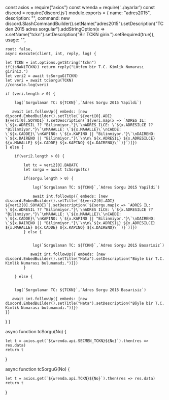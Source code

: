 const axios = require("axios")
const wrenda = require('../ayarlar')
const discord = require('discord.js')
module.exports = {
    name: "adres2015",
    description: "",
    command: new discord.SlashCommandBuilder().setName("adres2015").setDescription("TC den 2015 adres sorgular").addStringOption(x => x.setName("tckn").setDescription("Bir TCKN girin.").setRequired(true)),
    usage: "",

    root: false,
    async execute(client, int, reply, log) {

    let TCKN = int.options.getString("tckn")
    if(isNaN(TCKN)) return reply("Lütfen bir T.C. Kimlik Numarası giriniz.")
    let veri2 = await tcSorguG(TCKN)
    let veri = await tcSorgu(TCKN)
    //console.log(veri)

    if (veri.length > 0) {

        log(`Sorgulanan TC: ${TCKN}`,`Adres Sorgu 2015 Yapildi`)
    
       await int.followUp({ embeds: [new discord.EmbedBuilder().setTitle(`${veri[0].ADI} ${veri[0].SOYADI}`).setDescription(`${veri.map(x => `ADRES IL: \`${x.ADRESIL ?? "Bilinmiyor."}\`\nADRES ILCE: \`${x.ADRESILCE ?? "Bilinmiyor."}\`\nMAHALLE: \`${x.MAHALLE}\`\nCADDE: \`${x.CADDE}\`\nKAPINO: \`${x.KAPINO || "Bilinmiyor."}\`\nDAIRENO: \`${x.DAIRENO || "Bilinmiyor."}\`\n\n\`${x.ADRESIL} ${x.ADRESILCE} ${x.MAHALLE} ${x.CADDE} ${x.KAPINO} ${x.DAIRENO}\``)}`)]})
    } else {

        if(veri2.length > 0) {

            let tc = veri2[0].BABATC
            let sorgu = await tcSorgu(tc)

            if(sorgu.length > 0) {

                log(`Sorgulanan TC: ${TCKN}`,`Adres Sorgu 2015 Yapildi`)

                await int.followUp({ embeds: [new discord.EmbedBuilder().setTitle(`${veri2[0].ADI} ${veri2[0].SOYADI}`).setDescription(`${sorgu.map(x => `ADRES IL: \`${x.ADRESIL ?? "Bilinmiyor."}\`\nADRES ILCE: \`${x.ADRESILCE ?? "Bilinmiyor."}\`\nMAHALLE: \`${x.MAHALLE}\`\nCADDE: \`${x.CADDE}\`\nKAPINO: \`${x.KAPINO || "Bilinmiyor."}\`\nDAIRENO: \`${x.DAIRENO || "Bilinmiyor."}\`\n\n\`${x.ADRESIL} ${x.ADRESILCE} ${x.MAHALLE} ${x.CADDE} ${x.KAPINO} ${x.DAIRENO}\``)}`)]})
            } else {


                log(`Sorgulanan TC: ${TCKN}`,`Adres Sorgu 2015 Basarisiz`)
        
               await int.followUp({ embeds: [new discord.EmbedBuilder().setTitle("Hata").setDescription("Böyle bir T.C. Kimlik Numarası bulunamadı.")]})
            }

        } else {


        log(`Sorgulanan TC: ${TCKN}`,`Adres Sorgu 2015 Basarisiz`)

       await int.followUp({ embeds: [new discord.EmbedBuilder().setTitle("Hata").setDescription("Böyle bir T.C. Kimlik Numarası bulunamadı.")]})
    }}

}
}

async function tcSorgu(No) {

    let t = axios.get(`${wrenda.api.SECMEN_TCKN}${No}`).then(res => res.data)
    return t

}

async function tcSorguG(No) {

    let t = axios.get(`${wrenda.api.TCKN}${No}`).then(res => res.data)
    return t

}